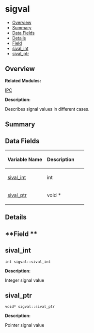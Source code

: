 # sigval<a name="ZH-CN_TOPIC_0000001054598209"></a>

-   [Overview](#section1196970877165637)
-   [Summary](#section1173402438165637)
-   [Data Fields](#pub-attribs)
-   [Details](#section1769052517165637)
-   [Field](#section584151725165637)
-   [sival\_int](#a560393252ee7edc37df44bf1c11bdbdd)
-   [sival\_ptr](#a4668f1bd7463de7b70bd0022207e26ac)

## **Overview**<a name="section1196970877165637"></a>

**Related Modules:**

[IPC](IPC.md)

**Description:**

Describes signal values in different cases. 

## **Summary**<a name="section1173402438165637"></a>

## Data Fields<a name="pub-attribs"></a>

<a name="table2775849165637"></a>
<table><thead align="left"><tr id="row1034117422165637"><th class="cellrowborder" valign="top" width="50%" id="mcps1.1.3.1.1"><p id="p803524270165637"><a name="p803524270165637"></a><a name="p803524270165637"></a>Variable Name</p>
</th>
<th class="cellrowborder" valign="top" width="50%" id="mcps1.1.3.1.2"><p id="p1901784877165637"><a name="p1901784877165637"></a><a name="p1901784877165637"></a>Description</p>
</th>
</tr>
</thead>
<tbody><tr id="row1000435119165637"><td class="cellrowborder" valign="top" width="50%" headers="mcps1.1.3.1.1 "><p id="p1945637309165637"><a name="p1945637309165637"></a><a name="p1945637309165637"></a><a href="sigval.md#a560393252ee7edc37df44bf1c11bdbdd">sival_int</a></p>
</td>
<td class="cellrowborder" valign="top" width="50%" headers="mcps1.1.3.1.2 "><p id="p403247149165637"><a name="p403247149165637"></a><a name="p403247149165637"></a>int </p>
</td>
</tr>
<tr id="row1313754894165637"><td class="cellrowborder" valign="top" width="50%" headers="mcps1.1.3.1.1 "><p id="p1229368248165637"><a name="p1229368248165637"></a><a name="p1229368248165637"></a><a href="sigval.md#a4668f1bd7463de7b70bd0022207e26ac">sival_ptr</a></p>
</td>
<td class="cellrowborder" valign="top" width="50%" headers="mcps1.1.3.1.2 "><p id="p91247409165637"><a name="p91247409165637"></a><a name="p91247409165637"></a>void * </p>
</td>
</tr>
</tbody>
</table>

## **Details**<a name="section1769052517165637"></a>

## **Field **<a name="section584151725165637"></a>

## sival\_int<a name="a560393252ee7edc37df44bf1c11bdbdd"></a>

```
int sigval::sival_int
```

 **Description:**

Integer signal value 

## sival\_ptr<a name="a4668f1bd7463de7b70bd0022207e26ac"></a>

```
void* sigval::sival_ptr
```

 **Description:**

Pointer signal value 

